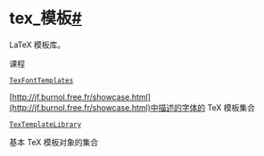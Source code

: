 # tex\_模板[#](#module-manim.utils.tex_templates "此标题的固定链接")

LaTeX 模板库。

课程

[`TexFontTemplates`](manim.utils.tex_templates.TexFontTemplates.html#manim.utils.tex_templates.TexFontTemplates "manim.utils.tex_templates.TexFontTemplates")

[http://jf.burnol.free.fr/showcase.html](http://jf.burnol.free.fr/showcase.html)中描述的字体的 TeX 模板集合[](http://jf.burnol.free.fr/showcase.html)

[`TexTemplateLibrary`](manim.utils.tex_templates.TexTemplateLibrary.html#manim.utils.tex_templates.TexTemplateLibrary "manim.utils.tex_templates.TexTemplateLibrary")

基本 TeX 模板对象的集合
